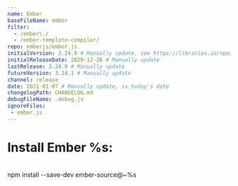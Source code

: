 ```yaml
---
name: Ember
baseFileName: ember
filter:
  - /ember\./
  - /ember-template-compiler/
repo: emberjs/ember.js
initialVersion: 3.24.0 # Manually update, see https://libraries.io/npm/ember-source throughout
initialReleaseDate: 2020-12-28 # Manually update
lastRelease: 3.24.0 # Manually update
futureVersion: 3.24.1 # Manually update
channel: release
date: 2021-01-07 # Manually update, is today's date
changelogPath: CHANGELOG.md
debugFileName: .debug.js
ignoreFiles:
 - ember.js
---
```

# Install Ember %s:
<br>
npm install --save-dev ember-source@~%s
